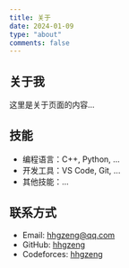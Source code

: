 ```yaml
---
title: 关于
date: 2024-01-09
type: "about"
comments: false
---
```


## 关于我

这里是关于页面的内容...

## 技能

- 编程语言：C++, Python, ...
- 开发工具：VS Code, Git, ...
- 其他技能：...

## 联系方式

- Email: hhgzeng@qq.com
- GitHub: [hhgzeng](https://github.com/hhgzeng)
- Codeforces: [hhgzeng](https://codeforces.com/profile/hhgzeng)
